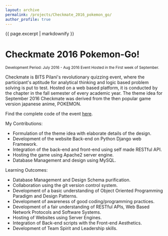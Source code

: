 ```yaml
---
layout: archive
permalink: /projects/Checkmate_2016_pokemon_go/
author_profile: true
---
```


{{ page.excerpt | markdownify }}

# Checkmate 2016 Pokemon-Go!
<small>Development Period: July 2016 - Aug 2016 </small>
<small>Event Hosted in the First week of September.</small>

<p>Checkmate is BITS Pilani's revolutionary quizzing event, where the participant's aptitude for analytical thinking and logic based problem solving is put to test. Hosted on a web based platform, it is conducted by the chapter in the fall semester of every academic year. The theme idea for September 2016 Checkmate was derived from the then popular game version japanese anime, POKEMON.</p>

<p>Find the complete code of the event <a href="https://github.com/jbnerd/Pokemon-Checkmate-2016">here</a>.</p>

<p>My Contributions:
	<ul>
		<li>Formulation of the theme idea with elaborate details of the design.</li>
		<li>Development of the website Back-end on Python Django web Framework.</li>
		<li>Integration of the back-end and front-end using self made RESTful API.</li>
		<li>Hosting the game using Apache2 server engine.</li>
		<li>Database Management and design using MySQL.</li>
	</ul>	
</p>

<p>Learning Outcomes:
	<ul>
		<li>Database Management and Design Schema purification.</li>
		<li>Collaboration using the git version control system.</li>
		<li>Development of a basic understanding of Object Oriented Programming Paradigm and Design Patterns.</li>
		<li>Development of awareness of good coding/programming practices.</li>
		<li>Development of a fair understanding of RESTful APIs, Web Based Network Protocols and Software Systems.</li>
		<li>Hosting of Websites using Server Engines.</li>
		<li>Integration of Back-end scripts with the Front-end Aesthetics.</li>
		<li>Development of Team Spirit and Leadership skills.</li>
	</ul>
</p>
